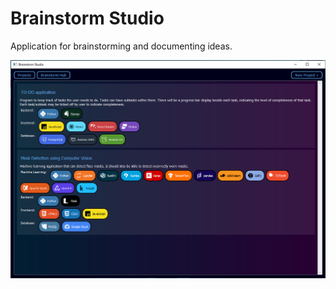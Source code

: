 # Brainstorm Studio

Application for brainstorming and documenting ideas.

![Screenshot](img/screenshot.png)
